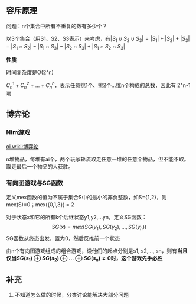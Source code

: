 ## 容斥原理

问题：n个集合中所有不重复的数有多少个？

以3个集合（用S1、S2、S3表示）来考虑，有$|S_1 \cup S_2 \cup S_3| = |S_1| + |S_2| + |S_3| - |S_1 \cap S_2| - |S_1 \cap S_3| - |S_2 \cap S_3| + |S_1 \cap S_2 \cap S_3|$

**性质**

时间复杂度是O(2^n)

$C_n^1 + C_n^2 + ... + C_n^n$，表示任意挑1个、挑2个...挑n个构成的总数，因此有 2^n-1 项



## 博弈论

### Nim游戏

[oi wiki:博弈论](https://oi-wiki.org/math/game-theory/)

n堆物品，每堆有ai个，两个玩家轮流取走任意一堆的任意个物品，但不能不取。取走最后一个物品的人获胜。

### 有向图游戏与SG函数

定义mex函数的值为不属于集合S中的最小的非负整数，如S={1,2}，则mex(S)=0；mex({0,1,3}) = 2

对于状态x和它的所有k个后继状态y1,y2,...yn，定义SG函数：
$$
SG(x) = mex(SG(y_1), SG(y_2), ..., SG(y_n))
$$
SG函数从终态出发，置为0，然后反推前一个状态

由n个有向图游戏组成的组合游戏，设他们的起点分别是s1, s2,..., sn，则有**当且仅当$SG(s_1) \oplus SG(s_2) \oplus ... \oplus SG(s_n) \ne 0$时，这个游戏先手必胜**



## 补充

1. 不知道怎么做的时候，分类讨论能解决大部分问题